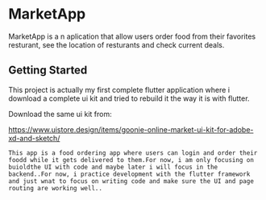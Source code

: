 # MarketApp

MarketApp is a n aplication that allow users order food from their favorites resturant, see the location of resturants and check current deals.

## Getting Started

This project is actually my first complete flutter application where i download a complete ui kit and tried to rebuild it the way it is with flutter.

Download the same ui kit from:

https://www.uistore.design/items/goonie-online-market-ui-kit-for-adobe-xd-and-sketch/

	This app is a food ordering app where users can login and order their foodd while it gets delivered to them.For now, i am only focusing on buioldthe UI with code and maybe later i will focus in the backend..For now, i practice development with the flutter framework and just wnat to focus on writing code and make sure the UI and page routing are working well..
	
	
